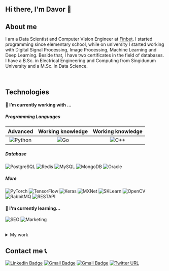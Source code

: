 ## Hi there, I'm Davor 👋

## About me
I am a Data Scientist and Computer Vision Engineer at [Finbet](https://www.finbet.rs/#/home). I started programming since elementary school, while on university I started working with Digital Signal Processing, Image Processing, Machine Learning and Deep Learning. Beside that, I have two certificates in the field of databases. I have a B.Sc. in Electrical Engineering and Computing from Singidunum University and a M.Sc. in Data Science.

<br />

## Technologies

#### :hammer:  I’m currently working with ...

##### Programming Languages

|Advanced|Working knowledge|Working knowledge|
|:-:	|:-:	|:-:	|
|  ![Python](https://img.shields.io/badge/python-%20-blue)	|  ![Go](https://img.shields.io/badge/Go-%20-blue)	|  ![C++](https://img.shields.io/badge/C++-%20-blue.svg?style=flat&logo=cplusplus)	|

##### Database
![PostgreSQL](https://img.shields.io/badge/PostgreSQL-13-yellow)
![Redis](https://img.shields.io/badge/Redis-%20-yellow)
![MySQL](https://img.shields.io/badge/MySQL-%20-yellow)
![MongoDB](https://img.shields.io/badge/MongoDB-%20-yellow)
![Oracle](https://img.shields.io/badge/Oracle-%20-yellow)

##### More
![PyTorch](https://img.shields.io/badge/PyTorch-%20-red)
![TensorFlow](https://img.shields.io/badge/TensorFlow-2-red)
![Keras](https://img.shields.io/badge/Keras-%20-red)
![MXNet](https://img.shields.io/badge/MXNet-%20-blue)
![SKLearn](https://img.shields.io/badge/scikit--learn-%20-blue)
![OpenCV](https://img.shields.io/badge/OPENCV-%20-green)
![RabbitMQ](https://img.shields.io/badge/RabbitMQ-%20-green)
![RESTAPI](https://img.shields.io/badge/RESTAPI-%20-green)

#### 🌱  I'm currently learning...
![SEO](https://img.shields.io/badge/SEO-%20-lightgrey)
![Marketing](https://img.shields.io/badge/Marketing-%20-lightgrey)

<br />

<details><summary>My work</summary>
<p>
![My work](mywork.jpg)
</p>
</details>

## Contact me 📞 
[![Linkedin Badge](https://img.shields.io/badge/-davorjordacevic-blue?style=flat-square&logo=Linkedin&logoColor=white&link=https://www.linkedin.com/in/acvjetan/)](https://rs.linkedin.com/public-profile/in/davor-jorda%C4%8Devi%C4%87-899a34175?challengeId=AQG61DxdxBr5lQAAAXPp1FygP-mSP8Oexqofm0UVt4awtVGmUoJVwxXx4Tj-pRiLDHfbHXMT_xt2PjL7T-0SJwPrUaNHOy03ug&submissionId=13aed795-b4f2-2a16-5b06-60ab8c39d600)
[![Gmail Badge](https://img.shields.io/badge/-davorjordacevic97@gmail.com-c14438?style=flat-square&logo=Gmail&logoColor=white&link=mailto:davorjordacevic97@gmail.com)](mailto:davorjordacevic97@gmail.com)
[![Gmail Badge](https://img.shields.io/badge/-davor.jordacevic.work@gmail.com-c14438?style=flat-square&logo=Gmail&logoColor=white&link=mailto:davor.jordacevic.work@gmail.com)](mailto:davor.jordacevic.work@gmail.com)
[![Twitter URL](https://img.shields.io/twitter/url/https/twitter.com/davorjord?style=social&label=Follow%20%40davorjord)](https://twitter.com/davorjord)
</details>
